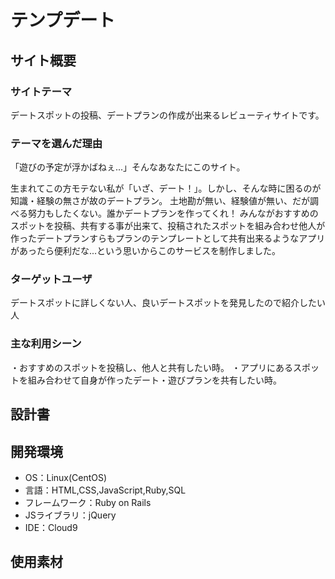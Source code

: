 # テンプデート

## サイト概要
### サイトテーマ
デートスポットの投稿、デートプランの作成が出来るレビューティサイトです。

### テーマを選んだ理由
「遊びの予定が浮かばねぇ...」そんなあなたにこのサイト。

生まれてこの方モテない私が「いざ、デート！」。しかし、そんな時に困るのが知識・経験の無さが故のデートプラン。
土地勘が無い、経験値が無い、だが調べる努力もしたくない。誰かデートプランを作ってくれ！
みんながおすすめのスポットを投稿、共有する事が出来て、投稿されたスポットを組み合わせ他人が作ったデートプランすらもプランのテンプレートとして共有出来るようなアプリがあったら便利だな...という思いからこのサービスを制作しました。


### ターゲットユーザ
デートスポットに詳しくない人、良いデートスポットを発見したので紹介したい人

### 主な利用シーン
・おすすめのスポットを投稿し、他人と共有したい時。
・アプリにあるスポットを組み合わせて自身が作ったデート・遊びプランを共有したい時。

## 設計書


## 開発環境
- OS：Linux(CentOS)
- 言語：HTML,CSS,JavaScript,Ruby,SQL
- フレームワーク：Ruby on Rails
- JSライブラリ：jQuery
- IDE：Cloud9

## 使用素材
